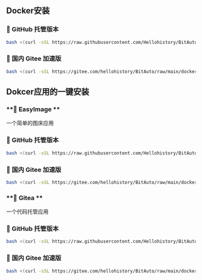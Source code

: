 ## Docker安装

### **🔹 GitHub 托管版本**
```bash
bash <(curl -sSL https://raw.githubusercontent.com/Hellohistory/BitAuto/refs/heads/main/docker/install_docker/docker_zh.sh)
```

### **🚀 国内 Gitee 加速版**
```bash
bash <(curl -sSL https://gitee.com/hellohistory/BitAuto/raw/main/docker/install_docker/docker_zh.sh)
```

## Dokcer应用的一键安装

### **🔹 EasyImage **
一个简单的图床应用
### **🔹 GitHub 托管版本**
```bash
bash <(curl -sSL https://raw.githubusercontent.com/Hellohistory/BitAuto/refs/heads/main/docker/EasyImage/EasyImage_zh.sh)
```
### **🚀 国内 Gitee 加速版**
```bash
bash <(curl -sSL https://gitee.com/hellohistory/BitAuto/raw/main/docker/EasyImage/EasyImage_zh.sh)
```

### **🔹 Gitea **
一个代码托管应用
### **🔹 GitHub 托管版本**
```bash
bash <(curl -sSL https://raw.githubusercontent.com/Hellohistory/BitAuto/refs/heads/main/docker/gitea_docker/gitea_docker_zh.sh)
```
### **🚀 国内 Gitee 加速版**
```bash
bash <(curl -sSL https://gitee.com/hellohistory/BitAuto/raw/main/docker/gitea_docker/gitea_docker_zh.sh)
```
